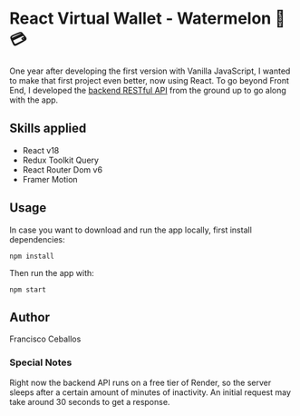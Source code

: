 # React Virtual Wallet - Watermelon 🍉 💳

One year after developing the first version with Vanilla JavaScript, I wanted to make that first project even better, now using React. To go beyond Front End, I developed the [backend RESTful API](https://github.com/FranCeballos/watermelon-wallet-back.git) from the ground up to go along with the app. 

## Skills applied

- React v18
- Redux Toolkit Query
- React Router Dom v6
- Framer Motion

## Usage
In case you want to download and run the app locally, first install dependencies:

```
npm install
```

Then run the app with: 
```
npm start
```

## Author
Francisco Ceballos

### Special Notes
Right now the backend API runs on a free tier of Render, so the server sleeps after a certain amount of minutes of inactivity. An initial request may take around 30 seconds to get a response.
